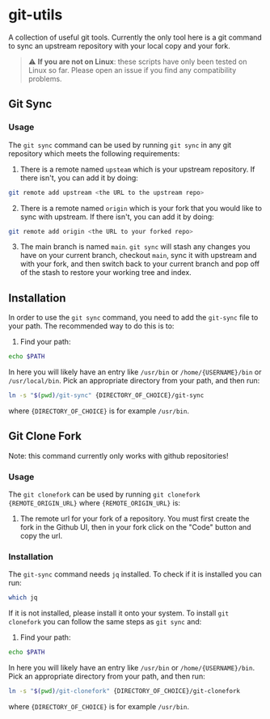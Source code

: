 # git-utils
A collection of useful git tools. Currently the only tool here is a git command to sync an upstream repository with your local copy and your fork.

> :warning: **If you are not on Linux**: these scripts have only been tested on Linux so far. Please open an issue if you find any compatibility problems.

## Git Sync
### Usage
The `git sync` command can be used by running `git sync` in any git repository which meets the following requirements:
1. There is a remote named `upsteam` which is your upstream repository.
If there isn't, you can add it by doing:
```sh
git remote add upstream <the URL to the upstream repo>
```

2. There is a remote named `origin` which is your fork that you would like to sync with upstream.
If there isn't, you can add it by doing:
```sh
git remote add origin <the URL to your forked repo>
```

3. The main branch is named `main`.
`git sync` will stash any changes you have on your current branch, checkout `main`, sync it with upstream and with your fork, and then switch back to your current branch and pop off of the stash to restore your working tree and index.

## Installation
In order to use the `git sync` command, you need to add the `git-sync` file to your path. The recommended way to do this is to:
1. Find your path:
```sh
echo $PATH
```
In here you will likely have an entry like `/usr/bin` or `/home/{USERNAME}/bin` or `/usr/local/bin`. Pick an appropriate directory from your path, and then run:
```sh
ln -s "$(pwd)/git-sync" {DIRECTORY_OF_CHOICE}/git-sync
```
where `{DIRECTORY_OF_CHOICE}` is for example `/usr/bin`.
## Git Clone Fork
Note: this command currently only works with github repositories!
### Usage
The `git clonefork` can be used by running `git clonefork {REMOTE_ORIGIN_URL}` where `{REMOTE_ORIGIN_URL}` is:
1. The remote url for your fork of a repository. You must first create the fork in the Github UI, then in your fork click on the "Code" button and copy the url.
### Installation
The `git-sync` command needs `jq` installed. To check if it is installed you can run:
```sh
which jq
```
If it is not installed, please install it onto your system. To install `git clonefork` you can follow the same steps as `git sync` and:
1. Find your path:
```sh
echo $PATH
```
In here you will likely have an entry like `/usr/bin` or `/home/{USERNAME}/bin`. Pick an appropriate directory from your path, and then run:
```sh
ln -s "$(pwd)/git-clonefork" {DIRECTORY_OF_CHOICE}/git-clonefork
```
where `{DIRECTORY_OF_CHOICE}` is for example `/usr/bin`.
